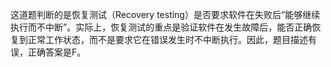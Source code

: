 这道题判断的是恢复测试（Recovery testing）是否要求软件在失败后“能够继续执行而不中断”。实际上，恢复测试的重点是验证软件在发生故障后，能否正确恢复到正常工作状态，而不是要求它在错误发生时不中断执行。因此，题目描述有误，正确答案是F。